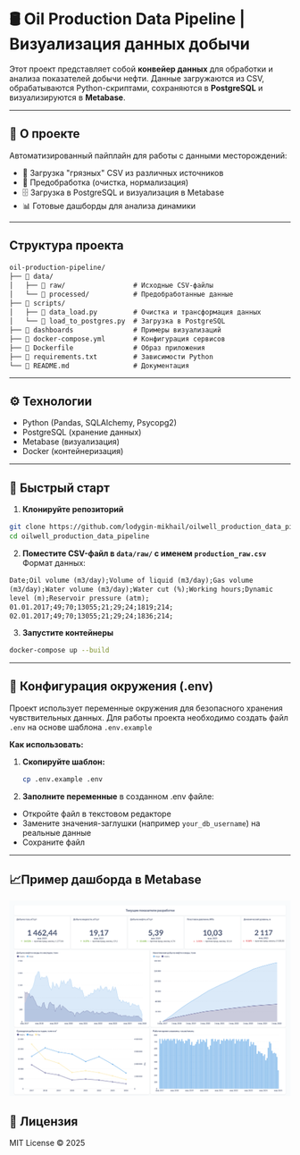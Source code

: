 # 🛢️ **Oil Production Data Pipeline | Визуализация данных добычи**


Этот проект представляет собой **конвейер данных** для обработки и анализа показателей добычи нефти. Данные загружаются из CSV, обрабатываются Python-скриптами, сохраняются в **PostgreSQL** и визуализируются в **Metabase**.  

---

## 📌 **О проекте**

Автоматизированный пайплайн для работы с данными месторождений:
- 📂 Загрузка "грязных" CSV из различных источников
- 🧹 Предобработка (очистка, нормализация)
- 🗄️ Загрузка в PostgreSQL и визуализация в Metabase
- 📊 Готовые дашборды для анализа динамики

---

## **Структура проекта**

```text
oil-production-pipeline/
├── 📂 data/                    
│   ├── 📂 raw/                 # Исходные CSV-файлы
│   └── 📂 processed/           # Предобработанные данные
├── 📂 scripts/
│   ├── 🐍 data_load.py         # Очистка и трансформация данных
│   └── 🐍 load_to_postgres.py  # Загрузка в PostgreSQL
├── 📂 dashboards               # Примеры визуализаций
├── 🐳 docker-compose.yml       # Конфигурация сервисов
├── 🐋 Dockerfile               # Образ приложения
├── 📜 requirements.txt         # Зависимости Python
└── 📖 README.md                # Документация
```

---

## ⚙️ **Технологии**
- Python (Pandas, SQLAlchemy, Psycopg2)
- PostgreSQL (хранение данных)
- Metabase (визуализация)
- Docker (контейнеризация)

---
## 🚀 **Быстрый старт**

1. **Клонируйте репозиторий**
```bash
git clone https://github.com/lodygin-mikhail/oilwell_production_data_pipeline.git
cd oilwell_production_data_pipeline
```

2. **Поместите CSV-файл в `data/raw/` с именем `production_raw.csv`**
Формат данных:
```csv
Date;Oil volume (m3/day);Volume of liquid (m3/day);Gas volume (m3/day);Water volume (m3/day);Water cut (%);Working hours;Dynamic level (m);Reservoir pressure (atm);
01.01.2017;49;70;13055;21;29;24;1819;214;
02.01.2017;49;70;13055;21;29;24;1836;214;
```

3. **Запустите контейнеры**
```bash
docker-compose up --build
```
---

## 🔐 **Конфигурация окружения (.env)**
Проект использует переменные окружения для безопасного хранения чувствительных данных. Для работы проекта необходимо создать файл `.env` на основе шаблона `.env.example`

**Как использовать:**
1. **Скопируйте шаблон:**
   ```bash
   cp .env.example .env
   ```
2. **Заполните переменные** в созданном .env файле:
- Откройте файл в текстовом редакторе
- Замените значения-заглушки (например `your_db_username`) на реальные данные
- Сохраните файл

---

## 📈**Пример дашборда в Metabase**

![Dashboard Preview](dashboards/oil_production_dashboard.png)

## 📜 **Лицензия**
MIT License © 2025
